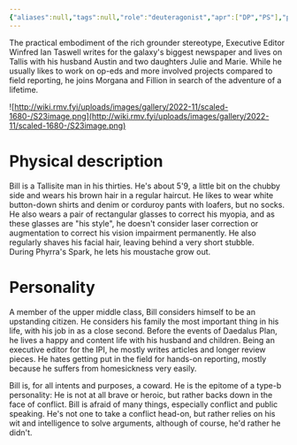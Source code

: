 ```yaml
---
{"aliases":null,"tags":null,"role":"deuteragonist","apr":["DP","PS"],"prn":"he/him","spc":"tallisite","dg-publish":true,"permalink":"/writing/narrative/characters/daedalus-plan/bill-taswell/","dgPassFrontmatter":true}
---
```



The practical embodiment of the rich grounder stereotype, Executive Editor Winfred Ian Taswell writes for the galaxy's biggest newspaper and lives on Tallis with his husband Austin and two daughters Julie and Marie. While he usually likes to work on op-eds and more involved projects compared to field reporting, he joins Morgana and Fillion in search of the adventure of a lifetime.

![http://wiki.rmv.fyi/uploads/images/gallery/2022-11/scaled-1680-/S23image.png](http://wiki.rmv.fyi/uploads/images/gallery/2022-11/scaled-1680-/S23image.png)

# Physical description

Bill is a Tallisite man in his thirties. He's about 5'9, a little bit on the chubby side and wears his brown hair in a regular haircut. He likes to wear white button-down shirts and denim or corduroy pants with loafers, but no socks. He also wears a pair of rectangular glasses to correct his myopia, and as these glasses are "his style", he doesn't consider laser correction or augmentation to correct his vision impairment permanently. He also regularly shaves his facial hair, leaving behind a very short stubble. During Phyrra's Spark, he lets his moustache grow out.

# Personality

A member of the upper middle class, Bill considers himself to be an upstanding citizen. He considers his family the most important thing in his life, with his job in as a close second. Before the events of Daedalus Plan, he lives a happy and content life with his husband and children. Being an executive editor for the IPI, he mostly writes articles and longer review pieces. He hates getting put in the field for hands-on reporting, mostly because he suffers from homesickness very easily.

Bill is, for all intents and purposes, a coward. He is the epitome of a type-b personality: He is not at all brave or heroic, but rather backs down in the face of conflict. Bill is afraid of many things, especially conflict and public speaking. He's not one to take a conflict head-on, but rather relies on his wit and intelligence to solve arguments, although of course, he'd rather he didn't.